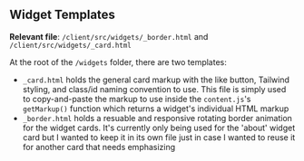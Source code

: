 ## Widget Templates

**Relevant file**: `/client/src/widgets/_border.html` and `/client/src/widgets/_card.html`

At the root of the `/widgets` folder, there are two templates:

- `_card.html` holds the general card markup with the like button, Tailwind styling, and class/id naming convention to use. This file is simply used to copy-and-paste the markup to use inside the `content.js`'s `getMarkup()` function which returns a widget's individual HTML markup
- `_border.html` holds a resuable and responsive rotating border animation for the widget cards. It's currently only being used for the 'about' widget card but I wanted to keep it in its own file just in case I wanted to reuse it for another card that needs emphasizing
